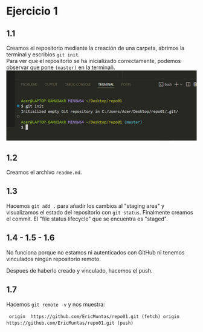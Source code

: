 # Ejercicio 1
## 1.1
Creamos el repositorio mediante la creación de una carpeta, abrimos la terminal y escribios `git init`.  
Para ver que el repositorio se ha inicializado correctamente, podemos observar que pone `(master)` en la terminañ.
![Ejercicio1.1](img/img1.png)

## 1.2
Creamos el archivo `readme.md`.

## 1.3
Hacemos `git add .` para añadir los cambios al "staging area" y visualizamos el estado del repositorio con `git status`. Finalmente creamos el commit. El "file status lifecycle" que se encuentra es "staged".

## 1.4 - 1.5 - 1.6
No funciona porque no estamos ni autenticados con GitHub ni tenemos vinculados ningún repositorio remoto.  

Despues de haberlo creado y vinculado, hacemos el push.

## 1.7
Hacemos `git remote -v` y nos muestra:

`
origin  https://github.com/EricMuntas/repo01.git (fetch)
origin  https://github.com/EricMuntas/repo01.git (push)`